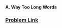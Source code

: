 #### A. Way Too Long Words
### [Problem Link](https://codeforces.com/problemset/problem/71/A)
```


```